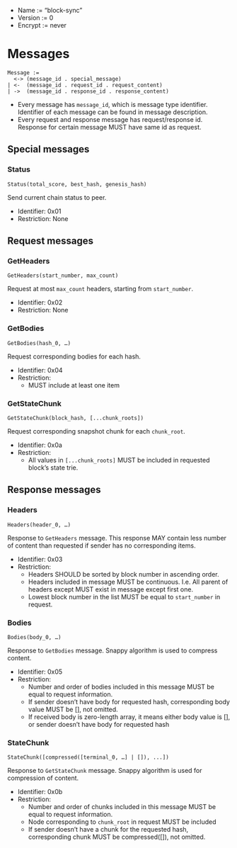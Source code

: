 * Name := “block-sync”
* Version := 0
* Encrypt := never

# Messages

```
Message :=
  <-> (message_id . special_message)
| <-  (message_id . request_id . request_content)
| ->  (message_id . response_id . response_content)
```

* Every message has `message_id`, which is message type identifier. Identifier of each message can be found in message description.
* Every request and response message has request/response id. Response for certain message MUST have same id as request.

## Special messages

### Status

```
Status(total_score, best_hash, genesis_hash)
```

Send current chain status to peer.

* Identifier: 0x01
* Restriction: None

## Request messages

### GetHeaders

```
GetHeaders(start_number, max_count)
```

Request at most `max_count` headers, starting from `start_number`.

* Identifier: 0x02
* Restriction: None


### GetBodies

```
GetBodies(hash_0, …)
```

Request corresponding bodies for each hash.

* Identifier: 0x04
* Restriction:
  * MUST include at least one item

### GetStateChunk

```
GetStateChunk(block_hash, [...chunk_roots])
```

Request corresponding snapshot chunk for each `chunk_root`.

* Identifier: 0x0a
* Restriction:
  * All values in `[...chunk_roots]` MUST be included in requested block’s state trie.


## Response messages

### Headers

```
Headers(header_0, …)
```

Response to `GetHeaders` message. This response MAY contain less number of content than requested if sender has no corresponding items.

* Identifier: 0x03
* Restriction:
  * Headers SHOULD be sorted by block number in ascending order.
  * Headers included in message MUST be continuous. I.e. All parent of headers except MUST exist in message except first one.
  * Lowest block number in the list MUST be equal to `start_number` in request.


### Bodies

```
Bodies(body_0, …)
```

Response to `GetBodies` message. Snappy algorithm is used to compress content.

* Identifier: 0x05
* Restriction:
  * Number and order of bodies included in this message MUST be equal to request information.
  * If sender doesn’t have body for requested hash, corresponding body value MUST be [], not omitted.
  * If received body is zero-length array, it means either body value is [], or sender doesn’t have body for requested hash


### StateChunk
```
StateChunk([compressed([terminal_0, …] | []), ...])
```

Response to `GetStateChunk` message. Snappy algorithm is used for compression of content.

* Identifier: 0x0b
* Restriction:
  * Number and order of chunks included in this message MUST be equal to request information.
  * Node corresponding to `chunk_root` in request MUST be included
  * If sender doesn’t have a chunk for the requested hash, corresponding chunk MUST be compressed([]), not omitted.
